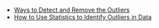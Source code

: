 + [Ways to Detect and Remove the Outliers](https://towardsdatascience.com/ways-to-detect-and-remove-the-outliers-404d16608dba)
+ [How to Use Statistics to Identify Outliers in Data](https://machinelearningmastery.com/how-to-use-statistics-to-identify-outliers-in-data/)
